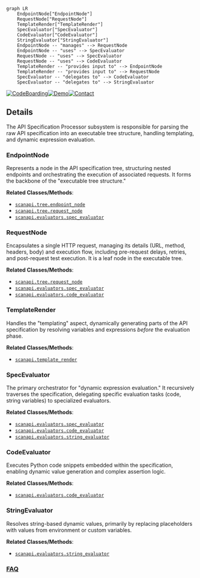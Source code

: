 ```mermaid
graph LR
    EndpointNode["EndpointNode"]
    RequestNode["RequestNode"]
    TemplateRender["TemplateRender"]
    SpecEvaluator["SpecEvaluator"]
    CodeEvaluator["CodeEvaluator"]
    StringEvaluator["StringEvaluator"]
    EndpointNode -- "manages" --> RequestNode
    EndpointNode -- "uses" --> SpecEvaluator
    RequestNode -- "uses" --> SpecEvaluator
    RequestNode -- "uses" --> CodeEvaluator
    TemplateRender -- "provides input to" --> EndpointNode
    TemplateRender -- "provides input to" --> RequestNode
    SpecEvaluator -- "delegates to" --> CodeEvaluator
    SpecEvaluator -- "delegates to" --> StringEvaluator
```

[![CodeBoarding](https://img.shields.io/badge/Generated%20by-CodeBoarding-9cf?style=flat-square)](https://github.com/CodeBoarding/GeneratedOnBoardings)[![Demo](https://img.shields.io/badge/Try%20our-Demo-blue?style=flat-square)](https://www.codeboarding.org/demo)[![Contact](https://img.shields.io/badge/Contact%20us%20-%20contact@codeboarding.org-lightgrey?style=flat-square)](mailto:contact@codeboarding.org)

## Details

The API Specification Processor subsystem is responsible for parsing the raw API specification into an executable tree structure, handling templating, and dynamic expression evaluation.

### EndpointNode
Represents a node in the API specification tree, structuring nested endpoints and orchestrating the execution of associated requests. It forms the backbone of the "executable tree structure."


**Related Classes/Methods**:

- <a href="https://github.com/scanapi/scanapi/blob/main/scanapi/tree/endpoint_node.py" target="_blank" rel="noopener noreferrer">`scanapi.tree.endpoint_node`</a>
- <a href="https://github.com/scanapi/scanapi/blob/main/scanapi/tree/request_node.py" target="_blank" rel="noopener noreferrer">`scanapi.tree.request_node`</a>
- <a href="https://github.com/scanapi/scanapi/blob/main/scanapi/evaluators/spec_evaluator.py" target="_blank" rel="noopener noreferrer">`scanapi.evaluators.spec_evaluator`</a>


### RequestNode
Encapsulates a single HTTP request, managing its details (URL, method, headers, body) and execution flow, including pre-request delays, retries, and post-request test execution. It is a leaf node in the executable tree.


**Related Classes/Methods**:

- <a href="https://github.com/scanapi/scanapi/blob/main/scanapi/tree/request_node.py" target="_blank" rel="noopener noreferrer">`scanapi.tree.request_node`</a>
- <a href="https://github.com/scanapi/scanapi/blob/main/scanapi/evaluators/spec_evaluator.py" target="_blank" rel="noopener noreferrer">`scanapi.evaluators.spec_evaluator`</a>
- <a href="https://github.com/scanapi/scanapi/blob/main/scanapi/evaluators/code_evaluator.py" target="_blank" rel="noopener noreferrer">`scanapi.evaluators.code_evaluator`</a>


### TemplateRender
Handles the "templating" aspect, dynamically generating parts of the API specification by resolving variables and expressions *before* the evaluation phase.


**Related Classes/Methods**:

- <a href="https://github.com/scanapi/scanapi/blob/main/scanapi/template_render.py" target="_blank" rel="noopener noreferrer">`scanapi.template_render`</a>


### SpecEvaluator
The primary orchestrator for "dynamic expression evaluation." It recursively traverses the specification, delegating specific evaluation tasks (code, string variables) to specialized evaluators.


**Related Classes/Methods**:

- <a href="https://github.com/scanapi/scanapi/blob/main/scanapi/evaluators/spec_evaluator.py" target="_blank" rel="noopener noreferrer">`scanapi.evaluators.spec_evaluator`</a>
- <a href="https://github.com/scanapi/scanapi/blob/main/scanapi/evaluators/code_evaluator.py" target="_blank" rel="noopener noreferrer">`scanapi.evaluators.code_evaluator`</a>
- <a href="https://github.com/scanapi/scanapi/blob/main/scanapi/evaluators/string_evaluator.py" target="_blank" rel="noopener noreferrer">`scanapi.evaluators.string_evaluator`</a>


### CodeEvaluator
Executes Python code snippets embedded within the specification, enabling dynamic value generation and complex assertion logic.


**Related Classes/Methods**:

- <a href="https://github.com/scanapi/scanapi/blob/main/scanapi/evaluators/code_evaluator.py" target="_blank" rel="noopener noreferrer">`scanapi.evaluators.code_evaluator`</a>


### StringEvaluator
Resolves string-based dynamic values, primarily by replacing placeholders with values from environment or custom variables.


**Related Classes/Methods**:

- <a href="https://github.com/scanapi/scanapi/blob/main/scanapi/evaluators/string_evaluator.py" target="_blank" rel="noopener noreferrer">`scanapi.evaluators.string_evaluator`</a>




### [FAQ](https://github.com/CodeBoarding/GeneratedOnBoardings/tree/main?tab=readme-ov-file#faq)